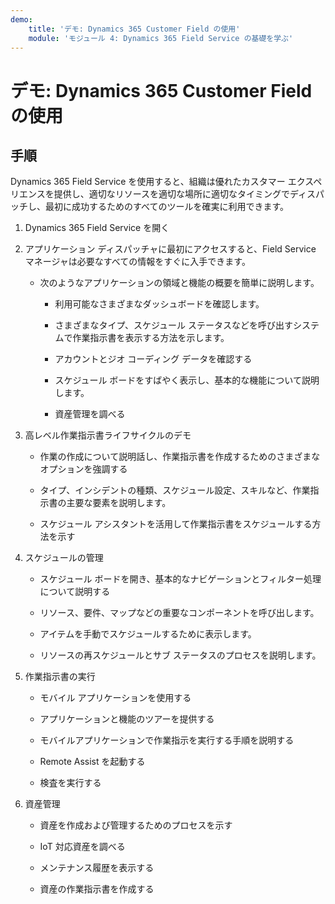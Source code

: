 ```yaml
---
demo:
    title: 'デモ: Dynamics 365 Customer Field の使用'
    module: 'モジュール 4: Dynamics 365 Field Service の基礎を学ぶ'
---
```


# デモ: Dynamics 365 Customer Field の使用

## 手順

Dynamics 365 Field Service を使用すると、組織は優れたカスタマー エクスペリエンスを提供し、適切なリソースを適切な場所に適切なタイミングでディスパッチし、最初に成功するためのすべてのツールを確実に利用できます。

1. Dynamics 365 Field Service を開く 

2. アプリケーション ディスパッチャに最初にアクセスすると、Field Service マネージャは必要なすべての情報をすぐに入手できます。 

	- 次のようなアプリケーションの領域と機能の概要を簡単に説明します。 

		- 利用可能なさまざまなダッシュボードを確認します。 

		- さまざまなタイプ、スケジュール ステータスなどを呼び出すシステムで作業指示書を表示する方法を示します。 

		- アカウントとジオ コーディング データを確認する

		- スケジュール ボードをすばやく表示し、基本的な機能について説明します。 

		- 資産管理を調べる

3. 高レベル作業指示書ライフサイクルのデモ

	- 作業の作成について説明話し、作業指示書を作成するためのさまざまなオプションを強調する

	- タイプ、インシデントの種類、スケジュール設定、スキルなど、作業指示書の主要な要素を説明します。

	- スケジュール アシスタントを活用して作業指示書をスケジュールする方法を示す

4. スケジュールの管理 

	- スケジュール ボードを開き、基本的なナビゲーションとフィルター処理について説明する

	- リソース、要件、マップなどの重要なコンポーネントを呼び出します。 

	- アイテムを手動でスケジュールするために表示します。 

	- リソースの再スケジュールとサブ ステータスのプロセスを説明します。 

5. 作業指示書の実行 

	- モバイル アプリケーションを使用する 

	- アプリケーションと機能のツアーを提供する

	- モバイルアプリケーションで作業指示を実行する手順を説明する

	- Remote Assist を起動する

	- 検査を実行する

6. 資産管理

	- 資産を作成および管理するためのプロセスを示す

	- IoT 対応資産を調べる

	- メンテナンス履歴を表示する

	- 資産の作業指示書を作成する

